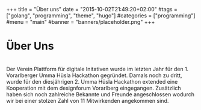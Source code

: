 +++
title = "Über uns"
date = "2015-10-02T21:49:20+02:00"
#tags = ["golang", "programming", "theme", "hugo"]
#categories = ["programming"]
#menu = "main"
#banner = "banners/placeholder.png"
+++

# Über Uns
</br>
Der Verein Plattform für digitale Initativen wurde im letzten Jahr für den 1. Vorarlberger Umma Hüsla Hackathon gegründet. Damals noch zu dritt, wurde für den diesjährigen 2. Umma Hüsla Hackathon extended eine Kooperation mit dem designforum Vorarlberg eingegangen. Zusätzlich haben sich noch zahlreiche Bekannte und Freunde angeschlossen wodurch wir bei einer stolzen Zahl von 11 Mitwirkenden angekommen sind.
</br>
</br>
